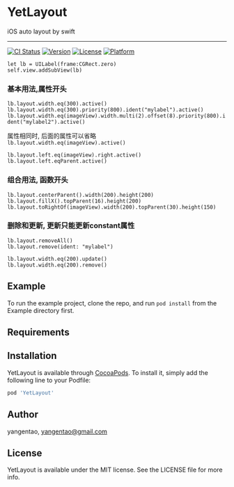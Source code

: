 # YetLayout
iOS auto layout by swift  

---
[![CI Status](https://img.shields.io/travis/yangentao/YetLayout.svg?style=flat)](https://travis-ci.org/yangentao/YetLayout)
[![Version](https://img.shields.io/cocoapods/v/YetLayout.svg?style=flat)](https://cocoapods.org/pods/YetLayout)
[![License](https://img.shields.io/cocoapods/l/YetLayout.svg?style=flat)](https://cocoapods.org/pods/YetLayout)
[![Platform](https://img.shields.io/cocoapods/p/YetLayout.svg?style=flat)](https://cocoapods.org/pods/YetLayout)


` let lb = UILabel(frame:CGRect.zero) `  
` self.view.addSubView(lb) `  

### 基本用法,属性开头

` lb.layout.width.eq(300).active() `  
` lb.layout.width.eq(300).priority(800).ident("mylabel").active() `  
` lb.layout.width.eq(imageView).width.multi(2).offset(8).priority(800).ident("mylabel2").active() `  

属性相同时, 后面的属性可以省略  
` lb.layout.width.eq(imageView).active() `   

` lb.layout.left.eq(imageView).right.active() `  
` lb.layout.left.eqParent.active() `  

### 组合用法, 函数开头  
` lb.layout.centerParent().width(200).height(200) `  
` lb.layout.fillX().topParent(16).height(200) `  
` lb.layout.toRightOf(imageView).width(200).topParent(30).height(150) `  

### 删除和更新, 更新只能更新constant属性  
` lb.layout.removeAll() `  
` lb.layout.remove(ident: "mylabel") `  

` lb.layout.width.eq(200).update() `  
` lb.layout.width.eq(200).remove() `  


## Example

To run the example project, clone the repo, and run `pod install` from the Example directory first.

## Requirements

## Installation

YetLayout is available through [CocoaPods](https://cocoapods.org). To install
it, simply add the following line to your Podfile:

```ruby
pod 'YetLayout'
```

## Author

yangentao, yangentao@gmail.com

## License

YetLayout is available under the MIT license. See the LICENSE file for more info.
